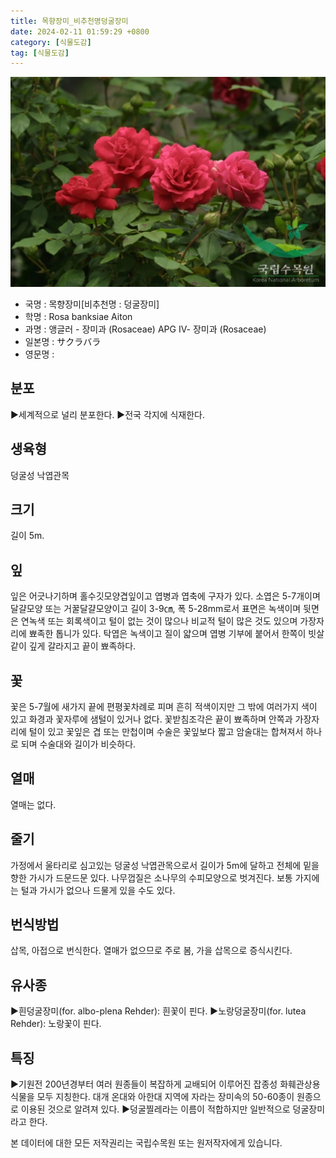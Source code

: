```yaml
---
title: 목향장미_비추천명덩굴장미
date: 2024-02-11 01:59:29 +0800
category: [식물도감]
tag: [식물도감]
---
```




![목향장미[비추천명 : 덩굴장미]](/assets/img/fileUpload/plants/basic/Rosaceae/Rosa/13100/2_th2.JPG)
- 국명 : 목향장미[비추천명 : 덩굴장미]
- 학명 : Rosa banksiae Aiton
- 과명 : 앵글러 - 장미과 (Rosaceae) APG Ⅳ- 장미과 (Rosaceae)
- 일본명 : サクラバラ
- 영문명 : 


## 분포
▶세계적으로 널리 분포한다.
▶전국 각지에 식재한다.
## 생육형
덩굴성 낙엽관목
## 크기
길이 5m.
## 잎
잎은 어긋나기하며 홀수깃모양겹잎이고 엽병과 엽축에 구자가 있다. 소엽은 5-7개이며 달걀모양 또는 거꿀달걀모양이고 길이 3-9㎝, 폭 5-28mm로서 표면은 녹색이며 뒷면은 연녹색 또는 회록색이고 털이 없는 것이 많으나 비교적 털이 많은 것도 있으며 가장자리에 뾰족한 톱니가 있다. 탁엽은 녹색이고 질이 얇으며 엽병 기부에 붙어서 한쪽이 빗살같이 깊게 갈라지고 끝이 뾰족하다.
## 꽃
꽃은 5-7월에 새가지 끝에 편평꽃차례로 피며 흔히 적색이지만 그 밖에 여러가지 색이 있고 화경과 꽃자루에 샘털이 있거나 없다. 꽃받침조각은 끝이 뾰족하며 안쪽과 가장자리에 털이 있고 꽃잎은 겹 또는 만첩이며 수술은 꽃잎보다 짧고 암술대는 합쳐져서 하나로 되며 수술대와 길이가 비슷하다.
## 열매
열매는 없다.
## 줄기
가정에서 울타리로 심고있는 덩굴성 낙엽관목으로서 길이가 5m에 달하고 전체에 밑을 향한 가시가 드문드문 있다. 나무껍질은 소나무의 수피모양으로 벗겨진다. 보통 가지에는 털과 가시가 없으나 드물게 있을 수도 있다.
## 번식방법
삽목, 아접으로 번식한다. 열매가 없으므로 주로 봄, 가을 삽목으로 증식시킨다.
## 유사종
▶흰덩굴장미(for. albo-plena Rehder): 흰꽃이 핀다.
▶노랑덩굴장미(for. lutea Rehder): 노랑꽃이 핀다.
## 특징
▶기원전 200년경부터 여러 원종들이 복잡하게 교배되어 이루어진 잡종성 화훼관상용 식물을 모두 지칭한다. 대개 온대와 아한대 지역에 자라는 장미속의 50-60종이 원종으로 이용된 것으로 알려져 있다.
▶덩굴찔레라는 이름이 적합하지만 일반적으로 덩굴장미라고 한다.






본 데이터에 대한 모든 저작권리는 국립수목원 또는 원저작자에게 있습니다.
